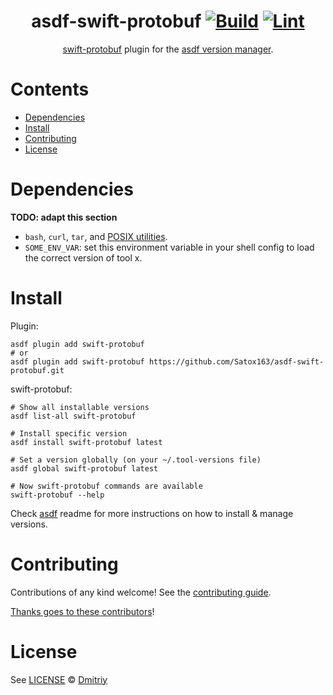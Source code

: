 <div align="center">

# asdf-swift-protobuf [![Build](https://github.com/Satox163/asdf-swift-protobuf/actions/workflows/build.yml/badge.svg)](https://github.com/Satox163/asdf-swift-protobuf/actions/workflows/build.yml) [![Lint](https://github.com/Satox163/asdf-swift-protobuf/actions/workflows/lint.yml/badge.svg)](https://github.com/Satox163/asdf-swift-protobuf/actions/workflows/lint.yml)

[swift-protobuf](https://github.com/Satox163/swift-protobuf) plugin for the [asdf version manager](https://asdf-vm.com).

</div>

# Contents

- [Dependencies](#dependencies)
- [Install](#install)
- [Contributing](#contributing)
- [License](#license)

# Dependencies

**TODO: adapt this section**

- `bash`, `curl`, `tar`, and [POSIX utilities](https://pubs.opengroup.org/onlinepubs/9699919799/idx/utilities.html).
- `SOME_ENV_VAR`: set this environment variable in your shell config to load the correct version of tool x.

# Install

Plugin:

```shell
asdf plugin add swift-protobuf
# or
asdf plugin add swift-protobuf https://github.com/Satox163/asdf-swift-protobuf.git
```

swift-protobuf:

```shell
# Show all installable versions
asdf list-all swift-protobuf

# Install specific version
asdf install swift-protobuf latest

# Set a version globally (on your ~/.tool-versions file)
asdf global swift-protobuf latest

# Now swift-protobuf commands are available
swift-protobuf --help
```

Check [asdf](https://github.com/asdf-vm/asdf) readme for more instructions on how to
install & manage versions.

# Contributing

Contributions of any kind welcome! See the [contributing guide](contributing.md).

[Thanks goes to these contributors](https://github.com/Satox163/asdf-swift-protobuf/graphs/contributors)!

# License

See [LICENSE](LICENSE) © [Dmitriy](https://github.com/Satox163/)

